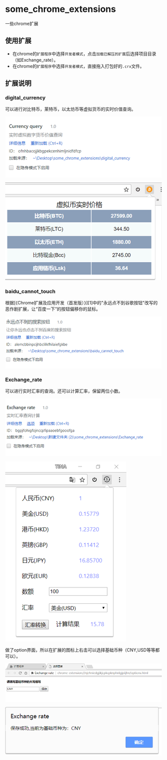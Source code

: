 # some_chrome_extensions
一些chrome扩展

## 使用扩展

 - 在chrome的`扩展程序`中选择`开发者模式`，点击`加载已解压的扩展`后选择项目目录（如Exchange_rate）。
 - 在chrome的`扩展程序`中选择`开发者模式`，直接拖入打包好的`.crx`文件。

## 扩展说明

### digital_currency

可以进行对比特币，莱特币，以太坊币等虚拟货币的实时价值查询。

![./exampleimg/btc1.png](./exampleimg/btc1.png)

![./exampleimg/btc2.png](./exampleimg/btc2.png)

### baidu_cannot_touch

根据[《Chrome扩展及应用开发（首发版）》][1]中的"永远点不到谷歌按钮"改写的恶作剧扩展，让“百度一下”的按钮偏移你的鼠标。

![./exampleimg/baidu1.png](./exampleimg/baidu1.png)

### Exchange_rate

可以进行实时汇率的查询。还可以计算汇率，保留两位小数。

![./exampleimg/rate1.png](./exampleimg/rate1.png)

![./exampleimg/menu.png](./exampleimg/menu.png)

做了option界面，所以在扩展的图标上右击可以选择基础币种（CNY,USD等等都可以）。

![./exampleimg/options.png](./exampleimg/options.png)

![./exampleimg/alert.png](./exampleimg/alert.png)